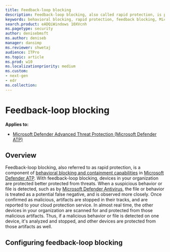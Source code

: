 ```yaml
---
title: Feedback-loop blocking
description: Feedback-loop blocking, also called rapid protection, is part of behavioral blocking and containment capabilities in Microsoft Defender ATP
keywords: behavioral blocking, rapid protection, feedback blocking, Microsoft Defender ATP
search.product: eADQiWindows 10XVcnh
ms.pagetype: security
author: denisebmsft
ms.author: deniseb
manager: dansimp
ms.reviewer: shwetaj
audience: ITPro 
ms.topic: article 
ms.prod: w10 
ms.localizationpriority: medium
ms.custom: 
- next-gen
- edr
ms.collection: 
---
```


# Feedback-loop blocking

**Applies to:**

- [Microsoft Defender Advanced Threat Protection (Microsoft Defender ATP)](https://go.microsoft.com/fwlink/p/?linkid=2069559)

## Overview

Feedback-loop blocking, also referred to as rapid protection, is a component of [behavioral blocking and containment capabilities](https://docs.microsoft.com/en-us/windows/security/threat-protection/microsoft-defender-atp/behavioral-blocking-containment) in [Microsoft Defender ATP](https://docs.microsoft.com/windows/security/threat-protection/). With feedback-loop blocking, devices in your organization are protected better protected from threats. When a suspicious behavior or file is detected, such as by [Microsoft Defender Antivirus](https://docs.microsoft.com/windows/security/threat-protection/windows-defender-antivirus/windows-defender-antivirus-in-windows-10), the file or behavior is treated as a potential false negative, and is observed more closely. Once confirmed as malicious, artifacts are stopped in their tracks, and are reported to your cloud protection service. In almost real time, the other devices in your organization are scanned for and protected from those malicious artifacts. Thus, if a malicious behavior or file is detected on one device, it's analyzed and stopped, and other devices are protected from those artifacts as well. 

## Configuring feedback-loop blocking

